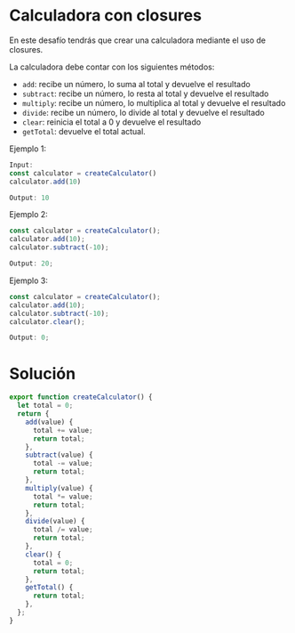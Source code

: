 # Calculadora con closures

En este desafío tendrás que crear una calculadora mediante el uso de closures.

La calculadora debe contar con los siguientes métodos:

- `add`: recibe un número, lo suma al total y devuelve el resultado
- `subtract`: recibe un número, lo resta al total y devuelve el resultado
- `multiply`: recibe un número, lo multiplica al total y devuelve el resultado
- `divide`: recibe un número, lo divide al total y devuelve el resultado
- `clear`: reinicia el total a 0 y devuelve el resultado
- `getTotal`: devuelve el total actual.

Ejemplo 1:

```javascript
Input:
const calculator = createCalculator()
calculator.add(10)

Output: 10
```

Ejemplo 2:

```javascript
const calculator = createCalculator();
calculator.add(10);
calculator.subtract(-10);

Output: 20;
```

Ejemplo 3:

```javascript
const calculator = createCalculator();
calculator.add(10);
calculator.subtract(-10);
calculator.clear();

Output: 0;
```

# Solución

```javascript
export function createCalculator() {
  let total = 0;
  return {
    add(value) {
      total += value;
      return total;
    },
    subtract(value) {
      total -= value;
      return total;
    },
    multiply(value) {
      total *= value;
      return total;
    },
    divide(value) {
      total /= value;
      return total;
    },
    clear() {
      total = 0;
      return total;
    },
    getTotal() {
      return total;
    },
  };
}
```
